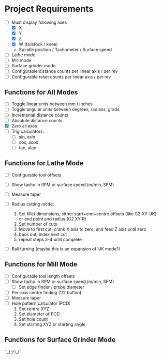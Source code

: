 # Project Requirements
- [ ] Must display following axes
  - [x] X
  - [x] Y
  - [x] Z
  - [x] W (tailstock / knee)
  - Spindle position / Tachometer / Surface speed
- [ ] Lathe mode
- [ ] Mill mode
- [ ] Surface grinder mode
- [ ] Configurable distance counts per linear axis / per rev
- [ ] Configurable reset counts per linear axis / per rev

## Functions for All Modes
- [ ] Toggle linear units between mm / inches
- [ ] Toggle angular units between degrees, radians, grads
- [ ] Incremental distance counts
- [ ] Absolute distance counts
- [x] Zero all axes
- [ ] Trig calculators:
  - [ ] sin, asin
  - [ ] cos, acos
  - [ ] tan, atan

## Functions for Lathe Mode
- [ ] Configurable tool offsets
- [ ] Show tacho in RPM or surface speed (m/min, SFM)
- [ ] Measure taper
- [ ] Radius cutting mode:
  1. Set fillet dimensions, either start+end+centre offsets (like G2 XY IJK) or end point and radius (G2 XY R)
  2. Set number of cuts
  3. Move to first cut, crank X axis to zero, and feed Z axis until zero
  4. back out, index next cut
  5. repeat steps 3-4 until complete
- [ ] Ball turning (maybe this is an expansion of IJK mode?)


## Functions for Mill Mode
- [ ] Configurable tool length offsets
- [ ] Show tacho in RPM or surface speed (m/min, SFM)
  - [ ] Set edge finder / probe diameter
- [ ] Per-axis centre finding (1/2 button)
- [ ] Measure taper
- [ ] Hole pattern calculator (PCD)
  1. Set centre XYZ
  2. Set diameter of PCD
  3. Set hole count
  4. Set starting XYZ or starting angle

## Functions for Surface Grinder Mode
¯\_(ツ)_/¯
